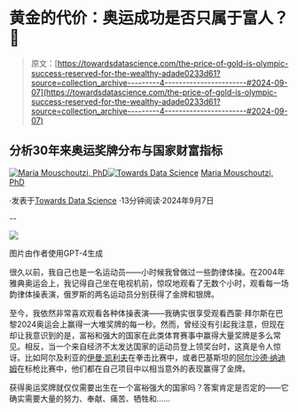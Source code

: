 # 黄金的代价：奥运成功是否只属于富人？🥇

> 原文：[https://towardsdatascience.com/the-price-of-gold-is-olympic-success-reserved-for-the-wealthy-adade0233d61?source=collection_archive---------4-----------------------#2024-09-07](https://towardsdatascience.com/the-price-of-gold-is-olympic-success-reserved-for-the-wealthy-adade0233d61?source=collection_archive---------4-----------------------#2024-09-07)

## 分析30年来奥运奖牌分布与国家财富指标

[](https://medium.com/@m.mouschoutzi?source=post_page---byline--adade0233d61--------------------------------)[![Maria Mouschoutzi, PhD](../Images/66f8cf036b6e4db2e24eae3e9f492db8.png)](https://medium.com/@m.mouschoutzi?source=post_page---byline--adade0233d61--------------------------------)[](https://towardsdatascience.com/?source=post_page---byline--adade0233d61--------------------------------)[![Towards Data Science](../Images/a6ff2676ffcc0c7aad8aaf1d79379785.png)](https://towardsdatascience.com/?source=post_page---byline--adade0233d61--------------------------------) [Maria Mouschoutzi, PhD](https://medium.com/@m.mouschoutzi?source=post_page---byline--adade0233d61--------------------------------)

·发表于[Towards Data Science](https://towardsdatascience.com/?source=post_page---byline--adade0233d61--------------------------------) ·13分钟阅读·2024年9月7日

--

![](../Images/a0228f4c8fce2734bb8fbb8bcf86e354.png)

图片由作者使用GPT-4生成

很久以前，我自己也是一名运动员——小时候我曾做过一些韵律体操。在2004年雅典奥运会上，我记得自己坐在电视机前，惊叹地观看了无数个小时，观看每一场韵律体操表演，俄罗斯的两名运动员分别获得了金牌和银牌。

至今，我依然非常喜欢观看各种体操表演——我确实很享受观看西蒙·拜尔斯在巴黎2024奥运会上赢得一大堆奖牌的每一秒。然而，曾经没有引起我注意，但现在却让我意识到的是，富裕和强大的国家在此类体育赛事中赢得大量奖牌是多么常见。相反，当一个来自经济不太发达国家的运动员登上领奖台时，这真是令人惊讶。比如阿尔及利亚的[伊曼·凯利夫](https://en.wikipedia.org/wiki/Imane_Khelif)在拳击比赛中，或者巴基斯坦的[阿尔沙德·纳迪姆](https://en.wikipedia.org/wiki/Arshad_Nadeem)在标枪比赛中，他们都在自己项目中以相当意外的表现赢得了金牌。

获得奥运奖牌就仅仅需要出生在一个富裕强大的国家吗？答案肯定是否定的——它确实需要大量的努力、奉献、痛苦、牺牲和……
